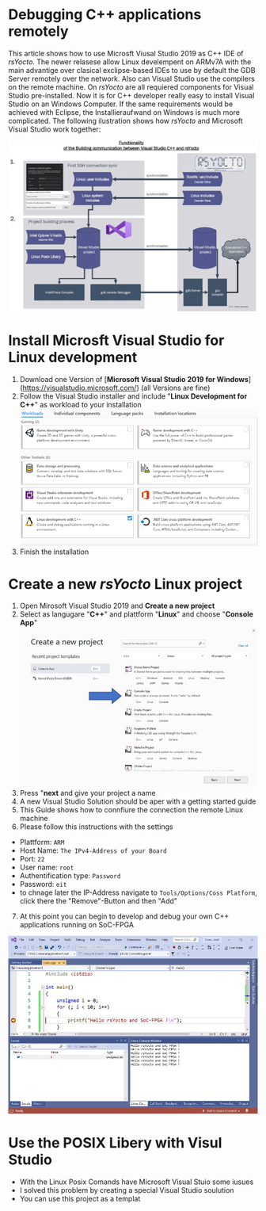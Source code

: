 #  Debugging C++ applications remotely
This article shows how to use Microsft Viusal Studio 2019 as C++ IDE of *rsYocto*. 
The newer relasese allow Linux develempent on ARMv7A with the main advantige over clasical exclipse-based IDEs to 
use by default the GDB Server remotely over the network. Also can Visual Studio use the compilers on the remote machine. 
On *rsYocto* are all requiered components for Visual Studio pre-installed. Now it is for C++ developer really easy to install Visual Studio on an Windows Computer. If the same requirements would be achieved with Eclipse, the Installieraufwand on Windows is much more complicated.
The following ilustration shows how *rsYocto* and Microsoft Visual Studio work together:


![Alt text](IneractionRsYoctoVisalStudio.jpg?raw=true "rsYocto and Visual Studio")


# Install Microsft Visual Studio for Linux development
1. Download one Version of [**Microsoft Visual Studio 2019 for Windows**] (https://visualstudio.microsoft.com/) (all Versions are fine) 
2. Follow the Visual Studio installer and include "**Linux Development for C++**" as workload to your installation
![Alt text](VisualStudioInstalation.png?raw=true "Visual Studio installation")
3. Finish the installation

# Create a new *rsYocto* Linux project
1. Open Mirosoft Visual Studio 2019 and **Create a new project** 
2. Select as langugare "**C++**" and plattform "**Linux**" and choose "**Console App**"
![Alt text](VisulStudioCreateNewProject.jpg?raw=true "Create new Visual Studio Project")
3. Press "**next** and give your project a name
4. A new Visual Studio Solution should be aper with a getting started guide
5. This Guide shows how to connfiure the connection the remote Linux machine
6. Please follow this instructions with the settings
  * Plattform: `ARM`
  * Host Name: `The IPv4-Address of your Board`
  * Port: `22`
  * User name: `root`
  * Authentification type: `Password`
  * Password: `eit`
  * to chnage later the IP-Address navigate to `Tools/Options/Coss Platform`, click there the "Remove"-Button and then "Add" 
 7. At this point you can begin to develop and debug your own C++ applications running on SoC-FPGA 
 
 ![Alt text](VisualStudioDemo.jpg?raw=true "rsYocto and Visual Studio Hello World")
 
 # Use the POSIX Libery with Visul Studio
 * With the Linux Posix Comands have Microsoft Visual Stuio some iusues
 * I solved this problem by creating a special Visual Studio soulution
 * You can use this project as a templat 
